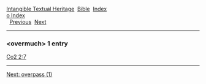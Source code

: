 [Intangible Textual Heritage](../../index)  [Bible](../index) 
[Index](index)   
[o Index](_o_)  
  [Previous](c08146)  [Next](c08148) 

------------------------------------------------------------------------

### &lt;overmuch&gt; 1 entry

[Co2 2:7](../kjv/co2002.htm#007)  

------------------------------------------------------------------------

[Next: overpass (1)](c08148)
